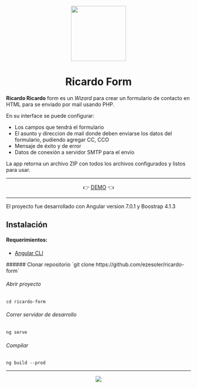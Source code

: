 <p align="center"><img src="http://ezesoler.com/ricardo/assets/img/rf_logo.png" height="150" />
<h1 align="center">Ricardo Form</h1></p>

<p>
<b>Ricardo Ricardo</b> form es un <i>Wizard</i> para crear un formulario de contacto en HTML para se enviado por mail usando PHP.
</p>
<p>
En su interface se puede configurar:
<ul>
<li>Los campos que tendrá el formulario</li>
<li>El asunto y direccion de mail donde deben enviarse los datos del formulario, pudiendo agregar CC, CCO </li>
<li>Mensaje de éxito y de error</li>
<li>Datos de conexión a servidor SMTP para el envío</li>
</ul>
La app retorna un archivo ZIP con todos los archivos configurados y listos para usar.
</p>

------------

<p align="center">
👉 <a href="http://ezesoler.com/ricardo" >DEMO</a>  👈
</p>

------------

<p>
El proyecto fue desarrollado con Angular version 7.0.1 y Boostrap 4.1.3
</p>
<h2>
Instalación
</h2>

<h4>
Requerimientos:
</h4>
<ul>
<li><a href="https://angular.io/">Angular CLI</a></li>
</ul>
###### Clonar repositorio
`git clone https://github.com/ezesoler/ricardo-form`

###### Abrir proyecto
`cd ricardo-form`

###### Correr servidor de desarrollo
`ng serve`

###### Compilar
`ng build --prod`

------------

<p align="center"><img src="http://ezesoler.com/ricardo/assets/img/loading.gif" /></p>
